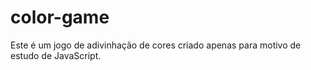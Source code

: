 # color-game

Este é um jogo de adivinhação de cores criado apenas para motivo de estudo de JavaScript.
